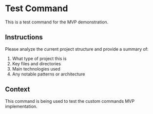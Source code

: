 # Test Command

This is a test command for the MVP demonstration.

## Instructions

Please analyze the current project structure and provide a summary of:

1. What type of project this is
2. Key files and directories
3. Main technologies used
4. Any notable patterns or architecture

## Context

This command is being used to test the custom commands MVP implementation.
